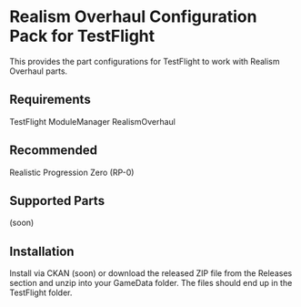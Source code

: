 Realism Overhaul Configuration Pack for TestFlight
==================================================

This provides the part configurations for TestFlight to work with Realism Overhaul parts.

Requirements
-------------
TestFlight
ModuleManager
RealismOverhaul

Recommended
-----------
Realistic Progression Zero (RP-0)

Supported Parts
---------------
(soon)

Installation
------------
Install via CKAN (soon) or download the released ZIP file from the Releases section and unzip into your GameData folder.  The files should end up in the TestFlight folder.
